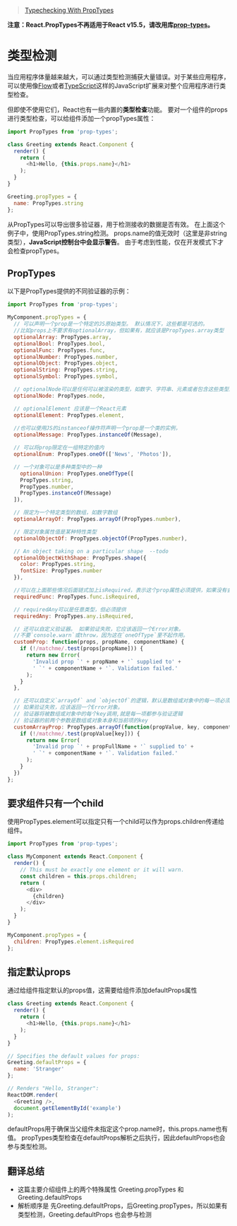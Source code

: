 >[Typechecking With PropTypes](https://facebook.github.io/react/docs/typechecking-with-proptypes.html)

**注意：React.PropTypes不再适用于React v15.5，请改用库[prop-types](https://www.npmjs.com/package/prop-types)。**

# 类型检测
当应用程序体量越来越大，可以通过类型检测捕获大量错误。对于某些应用程序，可以使用像[Flow](https://flow.org/)或者[TypeScript](https://www.typescriptlang.org/)这样的JavaScript扩展来对整个应用程序进行类型检查。

但即使不使用它们，React也有一些内置的**类型检查**功能。 要对一个组件的props进行类型检查，可以给组件添加一个propTypes属性：

```javascript
import PropTypes from 'prop-types';

class Greeting extends React.Component {
  render() {
    return (
      <h1>Hello, {this.props.name}</h1>
    );
  }
}

Greeting.propTypes = {
  name: PropTypes.string
};
```

从PropTypes可以导出很多验证器，用于检测接收的数据是否有效。 在上面这个例子中，使用PropTypes.string检测。 props.name的值无效时（这里是非string类型），**JavaScript控制台中会显示警告**。 由于考虑到性能，仅在开发模式下才会检查propTypes。

## PropTypes

以下是PropTypes提供的不同验证器的示例：

```javascript
import PropTypes from 'prop-types';

MyComponent.propTypes = {
  // 可以声明一个prop是一个特定的JS原始类型。 默认情况下，这些都是可选的。
  //比如props上不要求有optionalArray，但如果有，就应该是PropTypes.array类型
  optionalArray: PropTypes.array,
  optionalBool: PropTypes.bool,
  optionalFunc: PropTypes.func,
  optionalNumber: PropTypes.number,
  optionalObject: PropTypes.object,
  optionalString: PropTypes.string,
  optionalSymbol: PropTypes.symbol,

  // optionalNode可以是任何可以被渲染的类型，如数字、字符串、元素或者包含这些类型的数组（片段）
  optionalNode: PropTypes.node,

  // optionalElement 应该是一个React元素
  optionalElement: PropTypes.element,
  
  //也可以使用JS的instanceof操作符声明一个prop是一个类的实例，
  optionalMessage: PropTypes.instanceOf(Message),

  // 可以将prop限定在一组特定的值内
  optionalEnum: PropTypes.oneOf(['News', 'Photos']),

  // 一个对象可以是多种类型中的一种
    optionalUnion: PropTypes.oneOfType([
    PropTypes.string,
    PropTypes.number,
    PropTypes.instanceOf(Message)
  ]),

  // 限定为一个特定类型的数组，如数字数组
  optionalArrayOf: PropTypes.arrayOf(PropTypes.number),

  // 限定对象属性值是某种特性类型
  optionalObjectOf: PropTypes.objectOf(PropTypes.number),

  // An object taking on a particular shape  --todo
  optionalObjectWithShape: PropTypes.shape({
    color: PropTypes.string,
    fontSize: PropTypes.number
  }),

  //可以在上面那些情况后面链式加上isRequired，表示这个prop属性必须提供，如果没有会给出warning
  requiredFunc: PropTypes.func.isRequired,

  // requiredAny可以是任意类型，但必须提供
  requiredAny: PropTypes.any.isRequired,

  // 还可以自定义验证器。 如果验证失败，它应该返回一个Error对象。 
  //不要`console.warn`或throw，因为这在`oneOfType`里不起作用。
  customProp: function(props, propName, componentName) {
    if (!/matchme/.test(props[propName])) {
      return new Error(
        'Invalid prop `' + propName + '` supplied to' +
        ' `' + componentName + '`. Validation failed.'
      );
    }
  },

  // 还可以自定义`arrayOf` and `objectOf`的逻辑，默认是数组或对象中的每一项必须是某种类型值。
  // 如果验证失败，应该返回一个Error对象。 
  // 验证器将被数组或对象中的每个key调用,就是每一项都参与验证逻辑
  // 验证器的前两个参数是数组或对象本身和当前项的key
  customArrayProp: PropTypes.arrayOf(function(propValue, key, componentName, location, propFullName) {
    if (!/matchme/.test(propValue[key])) {
      return new Error(
        'Invalid prop `' + propFullName + '` supplied to' +
        ' `' + componentName + '`. Validation failed.'
      );
    }
  })
};
```

## 要求组件只有一个child
使用PropTypes.element可以指定只有一个child可以作为props.children传递给组件。

```javascript
import PropTypes from 'prop-types';

class MyComponent extends React.Component {
  render() {
    // This must be exactly one element or it will warn.
    const children = this.props.children;
    return (
      <div>
        {children}
      </div>
    );
  }
}

MyComponent.propTypes = {
  children: PropTypes.element.isRequired
};

```

## 指定默认props
通过给组件指定默认的props值，这需要给组件添加defaultProps属性

```javascript
class Greeting extends React.Component {
  render() {
    return (
      <h1>Hello, {this.props.name}</h1>
    );
  }
}

// Specifies the default values for props:
Greeting.defaultProps = {
  name: 'Stranger'
};

// Renders "Hello, Stranger":
ReactDOM.render(
  <Greeting />,
  document.getElementById('example')
);

```

defaultProps用于确保当父组件未指定这个prop.name时，this.props.name也有值。 
propTypes类型检查在defaultProps解析之后执行，因此defaultProps也会参与类型检测。

## 翻译总结

- 这篇主要介绍组件上的两个特殊属性 Greeting.propTypes 和 Greeting.defaultProps
- 解析顺序是 先Greeting.defaultProps，后Greeting.propTypes，所以如果有类型检测，Greeting.defaultProps 也会参与检测
